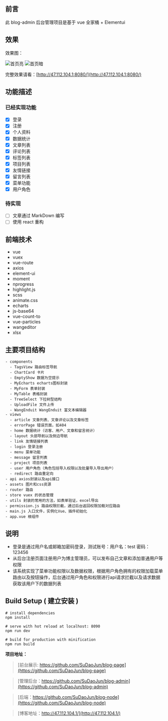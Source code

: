 ## 前言

此 blog-admin 后台管理项目是基于 vue 全家桶 + Elementui

## 效果

效果图：

![首页亮](http://sdj_work.gitee.io/note/img/adminHome.png)
![首页暗](http://sdj_work.gitee.io/note/img/adminDark.png)


完整效果请看：[http://47.112.104.1:8080/](http://47.112.104.1:8080/)

## 功能描述

### 已经实现功能

- [x] 登录
- [x] 注册
- [x] 个人资料
- [x] 数据统计
- [x] 文章列表
- [x] 评论列表
- [x] 标签列表
- [x] 项目列表
- [x] 友情链接
- [x] 留言列表
- [x] 菜单功能
- [x] 用户角色

### 待实现

- [ ] 文章通过 MarkDown 编写
- [ ] 使用 react 重构

## 前端技术

- vue
- vuex
- vue-route
- axios
- element-ui
- moment
- nprogress
- highlight.js
- scss
- animate.css
- echarts
- js-base64
- vue-count-to
- vue-particles
- wangeditor
- xlsx

## 主要项目结构

```
- components
  - TagsView 路由标签导航
  - ChartCard 卡片
  - EmptyShow 数据为空提示
  - MyEcharts echarts图标封装
  - MyForm 表单封装
  - MyTable 表格封装
  - TreeSelect 下拉树型结构
  - UploadFile 文件上传
  - WangEnduit WangEnduit 富文本编辑器
- views
  - article 文章列表、文章评论以及文章标签
  - errorPage 错误页面，如404
  - home 数据统计（访客、用户、文章和留言统计）
  - layout 头部导航以及侧边导航
  - link 友情链接列表
  - login 登录注册
  - menu 菜单功能
  - message 留言列表
  - project 项目列表
  - user 用户角色（角色包括导入权限以及批量导入导出用户）
  - redirect 路由重定向
- api axios封装以及api接口
- assets 图片和css资源
- router 路由
- store vuex 的状态管理
- utils 封装的常用的方法，如表单验证，excel导出
- permission.js 路由权限拦截，通过后台返回权限加载对应路由
- main.js 入口文件，实例化Vue、插件初始化
- app.vue 根组件
```

## 说明

- 登录是通过用户名或邮箱加密码登录，测试账号：用户名：test  密码：123456
- 从后台注册页面注册用户为博主管理员，可以发布自己文章和添加普通用户等权限
- 该系统实现了菜单功能权限以及数据权限，根据用户角色拥有的权限加载菜单路由以及按钮操作，后台通过用户角色和权限进行api请求拦截以及请求数据获取该用户下的数据列表


## Build Setup ( 建立安装 )

```
# install dependencies
npm install

# serve with hot reload at localhost: 8090
npm run dev

# build for production with minification
npm run build
```

**项目地址：**

> [前台展示: https://github.com/SuDaoJun/blog-page](https://github.com/SuDaoJun/blog-page)

> [管理后台：https://github.com/SuDaoJun/blog-admin](https://github.com/SuDaoJun/blog-admin)

> [后端：https://github.com/SuDaoJun/blog-node](https://github.com/SuDaoJun/blog-node)

> [博客地址：http://47.112.104.1/](http://47.112.104.1/)
